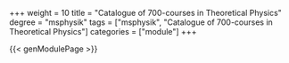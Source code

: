 +++
weight = 10
title = "Catalogue of 700-courses in Theoretical Physics"
degree = "msphysik"
tags = ["msphysik", "Catalogue of 700-courses in Theoretical Physics"]
categories = ["module"]
+++

{{< genModulePage >}}

